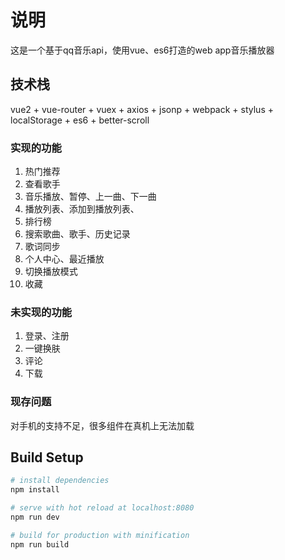 # 说明
这是一个基于qq音乐api，使用vue、es6打造的web app音乐播放器

## 技术栈
vue2 + vue-router + vuex + axios + jsonp + webpack + stylus + localStorage + es6 + better-scroll

### 实现的功能
1. 热门推荐
2. 查看歌手
3. 音乐播放、暂停、上一曲、下一曲
4. 播放列表、添加到播放列表、
5. 排行榜
6. 搜索歌曲、歌手、历史记录
7. 歌词同步
8. 个人中心、最近播放
9. 切换播放模式
10. 收藏

### 未实现的功能
1. 登录、注册
2. 一键换肤
3. 评论
4. 下载

### 现存问题
对手机的支持不足，很多组件在真机上无法加载

## Build Setup

``` bash
# install dependencies
npm install

# serve with hot reload at localhost:8080
npm run dev

# build for production with minification
npm run build
```
